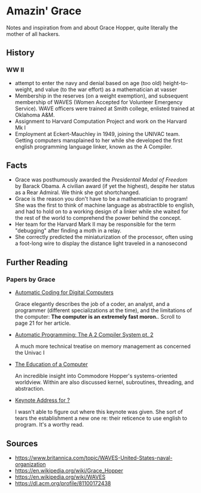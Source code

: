# Amazin' Grace
Notes and inspiration from and about Grace Hopper, quite literally the mother of all hackers.


## History

### WW II

 - attempt to enter the navy and denial based on age (too old) height-to-weight, and value (to the war effort) as a mathematician at vasser
 - Membership in the reserves (on a weight exemption), and subsequent membership of WAVES (Women Accepted for Volunteer Emergency Service).  WAVE officers were trained at Smith college, enlisted trained at Oklahoma A&M.
 - Assignment to Harvard Computation Project and work on the Harvard Mk I
 - Employment at Eckert-Mauchley in 1949, joining the UNIVAC team.  Getting computers mansplained to her while she developed the first english programming language linker, known as the A Compiler.

## Facts

- Grace was posthumously awarded the _Presidentail Medal of Freedom_ by Barack Obama.  A civilian award (if yet the highest), despite her status as a Rear Admiral.  We think she got shortchanged.
- Grace is the reason you don't have to be a mathematician to program!  She was the first to think of machine language as abstractible to english, and had to hold on to a working design of a linker while she waited for the rest of the world to comprehend the power behind the concept.
- Her team for the Harvard Mark II may be responsible for the term "debugging" after finding a moth in a relay.
- She correctly predicted the miniaturization of the processor, often using a foot-long wire to display the distance light traveled in a nanosecond
	
	
## Further Reading

### Papers by Grace

 - [Automatic Coding for Digital Computers](http://www.bitsavers.org/magazines/Computers_And_Automation/195509.pdf) 
 
	 Grace elegantly describes the job of a coder, an analyst, and a programmer (different specializations at the time), and the limitations of the computer: __The computer is an extremely fast moron.__.  Scroll to page 21 for her article.
	 
 - [Automatic Programming: The A 2 Compiler System pt. 2](http://www.bitsavers.org/magazines/Computers_And_Automation/195510.pdf)
 
	 A much more technical treatise on memory management as concerned the Univac I
	 
 - [The Education of a Computer](http://xover.mud.at/~marty/iug2/p243-hopper.pdf)
 
	 An incredible insight into Commodore Hopper's systems-oriented worldview.  Within are also discussed kernel, subroutines, threading, and abstraction.
	 
 - [Keynote Address for ?](https://dl.acm.org/doi/pdf/10.1145/800025.1198341)
 
	 I wasn't able to figure out where this keynote was given.  She sort of tears the establishment a new one re: their reticence to use english to program.  It's a worthy read.
	
## Sources

- https://www.britannica.com/topic/WAVES-United-States-naval-organization
- https://en.wikipedia.org/wiki/Grace_Hopper
- https://en.wikipedia.org/wiki/WAVES
- https://dl.acm.org/profile/81100172438
